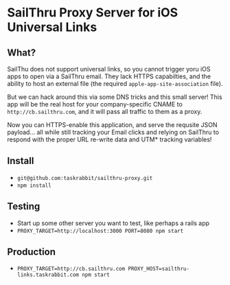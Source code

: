 # SailThru Proxy Server for iOS Universal Links

## What?
SailThu does not support universal links, so you cannot trigger yoru iOS apps to open via a SailThru email.  They lack HTTPS capabilties, and the ability to host an external file (the required `apple-app-site-association` file).  

But we can hack around this via some DNS tricks and this small server!  This app will be the real host for your company-specific CNAME to `http://cb.sailthru.com`, and it will pass all traffic to them as a proxy.

Now you can HTTPS-enable this application, and serve the requsite JSON payload... all while still tracking your Email clicks and relying on SailThru to respond with the proper URL re-write data and UTM* tracking variables!

## Install
- `git@github.com:taskrabbit/sailthru-proxy.git`
- `npm install`

## Testing
- Start up some other server you want to test, like perhaps a rails app
- `PROXY_TARGET=http://localhost:3000 PORT=8080 npm start`

## Production
- `PROXY_TARGET=http://cb.sailthru.com PROXY_HOST=sailthru-links.taskrabbit.com npm start`